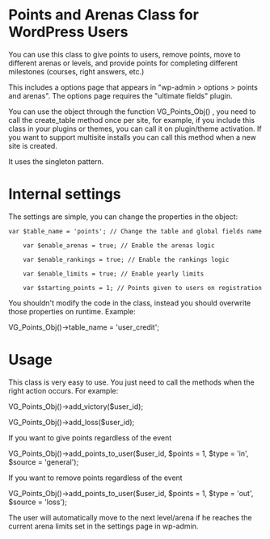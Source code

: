 # Points and Arenas Class for WordPress Users
You can use this class to give points to users, remove points, move to different arenas or levels, and provide points for completing different milestones (courses, right answers, etc.)

This includes a options page that appears in "wp-admin > options > points and arenas". The options page requires the "ultimate fields" plugin.

You can use the object through the function VG_Points_Obj() , you need to call the create_table method once per site, for example, if you include this class in your plugins or themes, you can call it on plugin/theme activation. If you want to support multisite installs you can call this method when a new site is created.

It uses the singleton pattern.

# Internal settings

The settings are simple, you can change the properties in the object:

    var $table_name = 'points'; // Change the table and global fields name
    
		var $enable_arenas = true; // Enable the arenas logic
		
		var $enable_rankings = true; // Enable the rankings logic
		
		var $enable_limits = true; // Enable yearly limits
		
		var $starting_points = 1; // Points given to users on registration
    
You shouldn't modify the code in the class, instead you should overwrite those properties on runtime. Example:

VG_Points_Obj()->table_name = 'user_credit';

# Usage

This class is very easy to use. You just need to call the methods when the right action occurs. For example:

VG_Points_Obj()->add_victory($user_id);

VG_Points_Obj()->add_loss($user_id);

If you want to give points regardless of the event

VG_Points_Obj()->add_points_to_user($user_id, $points = 1, $type = 'in', $source = 'general');

If you want to remove points regardless of the event

VG_Points_Obj()->add_points_to_user($user_id, $points = 1, $type = 'out', $source = 'loss');

The user will automatically move to the next level/arena if he reaches the current arena limits set in the settings page in wp-admin.
